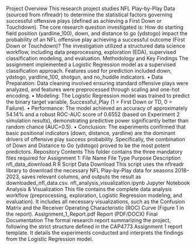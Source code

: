 Project Overview
This research project studies NFL Play-by-Play Data (sourced from nflreadr) to determine the statistical factors governing successful offensive plays (defined as achieving a First Down or Touchdown).
The core research question investigated is:
How do starting field position (yardline_100), down, and distance to go (ydstogo) impact the probability of an NFL offensive play achieving a successful outcome (First Down or Touchdown)?
The investigation utilized a structured data science workflow, including data preprocessing, exploration (EDA), supervised classification modeling, and evaluation.
Methodology and Key Findings
The assignment implemented a Logistic Regression model as a supervised classification approach. Features used for prediction included down, ydstogo, yardline_100, shotgun, and no_huddle indicators.
• Data Preparation: Data cleaning involved ensuring standard offensive plays were analyzed, and features were preprocessed through scaling and one-hot encoding.
• Modeling: The Logistic Regression model was trained to predict the binary target variable, Successful_Play (1 = First Down or TD, 0 = Failure).
• Performance: The model achieved an accuracy of approximately 54.14% and a robust ROC-AUC score of 0.6552 (based on Experiment 2 simulation results), demonstrating predictive power significantly better than random chance (AUC=0.5).
• Conclusion: The experiments confirmed that basic positional indicators (down, distance, yardline) are the dominant drivers of offensive play success probability. Specifically, the combination of Down and Distance to Go (ydstogo) proved to be the most potent predictors.
Repository Contents
This folder contains the three mandatory files required for Assignment 1:
File Name
File Type
Purpose
Description
nfl_data_download.R
R Script
Data Download
This script uses the nflreadr library to download the necessary NFL Play-by-Play data for seasons 2018–2023, saves relevant columns, and outputs the result as downloaded\_nfl\_data.csv.
nfl_analysis_visualization.ipynb
Jupyter Notebook
Analysis & Visualization
This file contains the complete data analysis workflow (preprocessing, exploration, Logistic Regression modeling, and evaluation). It includes all necessary visualizations, such as the Confusion Matrix and the Receiver Operating Characteristic (ROC) Curve (Figure 1 in the report).
Assignment_1_Report.pdf
Report (PDF/DOCX)
Final Documentation
The formal research report summarizing the project, following the strict structure defined in the CAP4773 Assignment 1 report template. It details the experiments conducted and interprets the findings from the Logistic Regression model.
